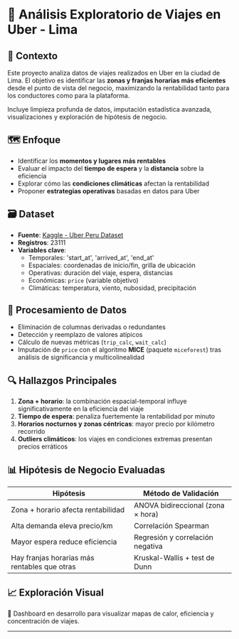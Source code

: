 # 🚗 Análisis Exploratorio de Viajes en Uber - Lima 

## 📌 Contexto
Este proyecto analiza datos de viajes realizados en Uber en la ciudad de Lima. El objetivo es identificar las **zonas y franjas horarias más eficientes** desde el punto de vista del negocio, maximizando la rentabilidad tanto para los conductores como para la plataforma.

Incluye limpieza profunda de datos, imputación estadística avanzada, visualizaciones y exploración de hipótesis de negocio.

## 🗺️ Enfoque
- Identificar los **momentos y lugares más rentables**
- Evaluar el impacto del **tiempo de espera** y la **distancia** sobre la eficiencia
- Explorar cómo las **condiciones climáticas** afectan la rentabilidad
- Proponer **estrategias operativas** basadas en datos para Uber

## 🗃️ Dataset
- **Fuente**: [Kaggle - Uber Peru Dataset]([https://www.kaggle.com/datasets/marcusrb/uber-peru-dataset](https://www.kaggle.com/datasets/marcusrb/uber-peru-dataset))
- **Registros**: 23111
- **Variables clave**:
  - Temporales: 'start_at', 'arrived_at', 'end_at'
  - Espaciales: coordenadas de inicio/fin, grilla de ubicación
  - Operativas: duración del viaje, espera, distancias
  - Económicas: `price` (variable objetivo)
  - Climáticas: temperatura, viento, nubosidad, precipitación

## 🧹 Procesamiento de Datos
- Eliminación de columnas derivadas o redundantes
- Detección y reemplazo de valores atípicos
- Cálculo de nuevas métricas (`trip_calc`, `wait_calc`)
- Imputación de `price` con el algoritmo **MICE** (paquete `miceforest`) tras análisis de significancia y multicolinealidad

## 🔍 Hallazgos Principales
1. **Zona + horario**: la combinación espacial-temporal influye significativamente en la eficiencia del viaje
2. **Tiempo de espera**: penaliza fuertemente la rentabilidad por minuto
3. **Horarios nocturnos y zonas céntricas**: mayor precio por kilómetro recorrido
4. **Outliers climáticos**: los viajes en condiciones extremas presentan precios erráticos

## 📊 Hipótesis de Negocio Evaluadas
| Hipótesis                                                              | Método de Validación                 |
|------------------------------------------------------------------------|--------------------------------------|
| Zona + horario afecta rentabilidad                                     | ANOVA bidireccional (zona × hora)   |
| Alta demanda eleva precio/km                                           | Correlación Spearman                |
| Mayor espera reduce eficiencia                                         | Regresión y correlación negativa    |
| Hay franjas horarias más rentables que otras                          | Kruskal-Wallis + test de Dunn       |

## 📈 Exploración Visual
🔗 Dashboard en desarrollo para visualizar mapas de calor, eficiencia y concentración de viajes.

---


